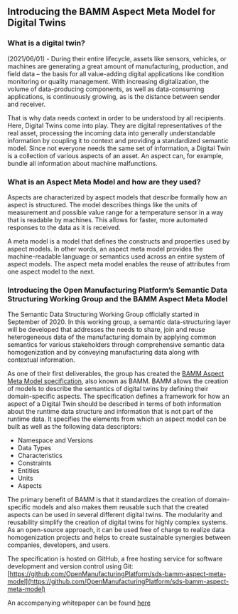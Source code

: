 ## Introducing the BAMM Aspect Meta Model for Digital Twins


### What is a digital twin?
(2021/06/01) - During their entire lifecycle, assets like sensors, vehicles, or machines are generating a great amount of manufacturing, production, and field data – the basis for all value-adding digital applications like condition monitoring or quality management. With increasing digitalization, the volume of data-producing components, as well as data-consuming applications, is continuously growing, as is the distance between sender and receiver.

That is why data needs context in order to be understood by all recipients. Here, Digital Twins come into play. They are digital representatives of the real asset, processing the incoming data into generally understandable information by coupling it to context and providing a standardized semantic model. Since not everyone needs the same set of information, a Digital Twin is a collection of various aspects of an asset. An aspect can, for example, bundle all information about machine malfunctions.

### What is an Aspect Meta Model and how are they used?
Aspects are characterized by aspect models that describe formally how an aspect is structured.  The model describes things like the units of measurement and possible value range for a temperature sensor in a way that is readable by machines.  This allows for faster, more automated responses to the data as it is received.

A meta model is a model that defines the constructs and properties used by aspect models.  In other words, an aspect meta model provides the machine-readable language or semantics used across an entire system of aspect models.  The aspect meta model enables the reuse of attributes from one aspect model to the next.

### Introducing the Open Manufacturing Platform’s Semantic Data Structuring Working Group and the BAMM Aspect Meta Model
The Semantic Data Structuring Working Group officially started in September of 2020. In this working group, a semantic data-structuring layer will be developed that addresses the needs to share, join and reuse heterogeneous data of the manufacturing domain by applying common semantics for various stakeholders through comprehensive semantic data homogenization and by conveying manufacturing data along with contextual information.

As one of their first deliverables, the group has created the [BAMM Aspect Meta Model specification](https://openmanufacturingplatform.github.io/sds-bamm-aspect-meta-model/bamm-specification/v1.0.0/index.html), also known as BAMM.  BAMM allows the creation of models to describe the semantics of digital twins by defining their domain-specific aspects.  The specification defines a framework for how an aspect of a Digital Twin should be described in terms of both information about the runtime data structure and information that is not part of the runtime data.  It specifies the elements from which an aspect model can be built as well as the following data descriptors:

* Namespace and Versions
* Data Types
* Characteristics
* Constraints
* Entities
* Units
* Aspects

The primary benefit of BAMM is that it standardizes the creation of domain-specific models and also makes them reusable such that the created aspects can be used in several different digital twins.  The modularity and reusability simplify the creation of digital twins for highly complex systems. As an open-source approach, it can be used free of charge to realize data homogenization projects and helps to create sustainable synergies between companies, developers, and users.

The specification is hosted on GitHub, a free hosting service for software development and version control using Git: [https://github.com/OpenManufacturingPlatform/sds-bamm-aspect-meta-model](https://github.com/OpenManufacturingPlatform/sds-bamm-aspect-meta-model)

An accompanying whitepaper can be found [here](https://github.com/OpenManufacturingPlatform/openmanufacturingplatform.github.io/raw/master/docs/sds/OMP-Semantic-Data-Structuring-Whitepaper.pdf)
